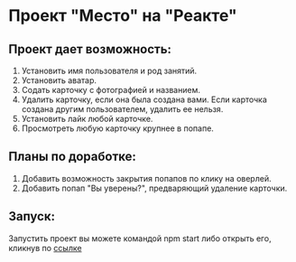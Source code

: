 # Проект "Место" на "Реакте"

  
## Проект дает возможность:
1. Установить имя пользователя и род занятий.
2. Установить аватар.
3. Содать карточку с фотографией и названием.
4. Удалить карточку, если она была создана вами. Если карточка создана другим пользователем, удалить ее нельзя.
5. Установить лайк любой карточке.
6. Просмотреть любую карточку крупнее в попапе.

## Планы по доработке:
1. Добавить возможность закрытия попапов по клику на оверлей.
2. Добавить попап "Вы уверены?", предваряющий удаление карточки.

## Запуск:
Запустить проект вы можете командой npm start либо открыть его, кликнув по [ссылке](https://meniaylo.github.io/mesto-react/index.html)